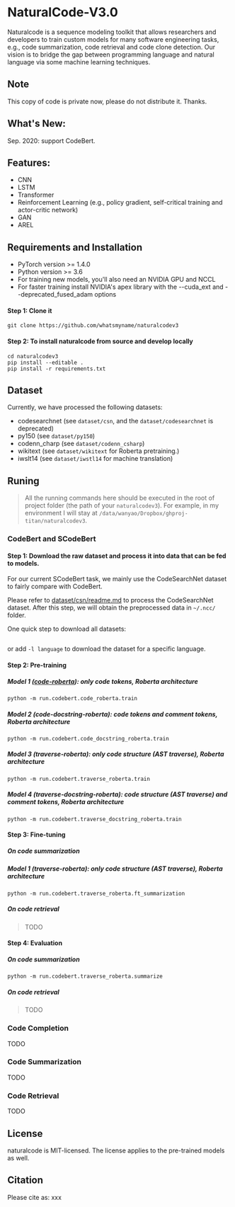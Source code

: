 # NaturalCode-V3.0
Naturalcode is a sequence modeling toolkit that allows researchers and developers to train custom models for many software engineering tasks, e.g., code summarization, code retrieval and code clone detection. Our vision is to bridge the gap between programming language and natural language via some machine learning techniques.

## Note
This copy of code is private now, please do not distribute it. Thanks.

<!-- We are planning to release part of this copy of code in the next year, after we submit a demo paper to ICSE2021. -->

## What's New:
Sep. 2020: support CodeBert.

## Features:
- CNN
- LSTM
- Transformer
- Reinforcement Learning (e.g., policy gradient, self-critical training and actor-critic network)
- GAN
- AREL

## Requirements and Installation
- PyTorch version >= 1.4.0
- Python version >= 3.6
- For training new models, you'll also need an NVIDIA GPU and NCCL
- For faster training install NVIDIA's apex library with the --cuda_ext and --deprecated_fused_adam options

<!-- To install naturalcode: -->

<!-- ``` -->
<!-- pip install naturalcode -->
<!-- ``` -->
#### Step 1: Clone it
```
git clone https://github.com/whatsmyname/naturalcodev3
```

#### Step 2: To install naturalcode from source and develop locally

```
cd naturalcodev3
pip install --editable .
pip install -r requirements.txt
```

## Dataset
Currently, we have processed the following datasets:

- codesearchnet (see `dataset/csn`, and the `dataset/codesearchnet` is deprecated)
- py150 (see `dataset/py150`)
- codenn_charp (see `dataset/codenn_csharp`)
- wikitext (see `dataset/wikitext` for Roberta pretraining.)
- iwslt14 (see `dataset/iwstl14` for machine translation)


## Runing
> All the running commands here should be executed in the root of project folder (the path of your `naturalcodev3`).
For example, in my environment I will stay at `/data/wanyao/Dropbox/ghproj-titan/naturalcodev3`.



### CodeBert and SCodeBert

#### Step 1: Download the raw dataset and process it into data that can be fed to models.
For our current SCodeBert task, we mainly use the CodeSearchNet dataset to fairly compare with CodeBert.

Please refer to [dataset/csn/readme.md](https://github.com/whatsmyname/naturalcodev3/tree/master/dataset/csn) to process the CodeSearchNet dataset.
After this step, we will obtain the preprocessed data in `~/.ncc/` folder.

One quick step to download all datasets: 

```python -m dataset.csn.download 
```

or add `-l language` to download the dataset for a specific language. 

#### Step 2: Pre-training

##### Model 1 ([code-roberta](https://github.com/whatsmyname/naturalcodev3/tree/master/run/codebert/code_roberta)): only code tokens, Roberta architecture

```
python -m run.codebert.code_roberta.train
```
##### Model 2 (code-docstring-roberta): code tokens and comment tokens, Roberta architecture

```
python -m run.codebert.code_docstring_roberta.train
```

##### Model 3 (traverse-roberta): only code structure (AST traverse), Roberta architecture

```
python -m run.codebert.traverse_roberta.train
```
##### Model 4 (traverse-docstring-roberta): code structure (AST traverse) and comment tokens, Roberta architecture

```
python -m run.codebert.traverse_docstring_roberta.train
```

#### Step 3: Fine-tuning
##### On code summarization
##### Model 1 (traverse-roberta): only code structure (AST traverse), Roberta architecture

```
python -m run.codebert.traverse_roberta.ft_summarization
```

##### On code retrieval
> TODO

#### Step 4: Evaluation

##### On code summarization
```
python -m run.codebert.traverse_roberta.summarize
```

##### On code retrieval
> TODO

### Code Completion
TODO

### Code Summarization
TODO

### Code Retrieval
TODO

<!-- ## Organization -->
<!-- * [dataset](dataset): processed dataset file -->
<!-- * [demo](demo): demo display -->
<!-- * [doc](doc): some description about this program -->
<!-- * [eval](eval): evaluation codes -->
<!-- * [exp](exp): codes for draw graphs -->
<!-- * [run](run): run scripts -->


## License
naturalcode is MIT-licensed. The license applies to the pre-trained models as well.

## Citation
Please cite as:
xxx